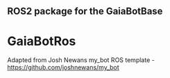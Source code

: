 ## ROS2 package for the GaiaBotBase
# GaiaBotRos
Adapted from Josh Newans my_bot ROS template - https://github.com/joshnewans/my_bot
